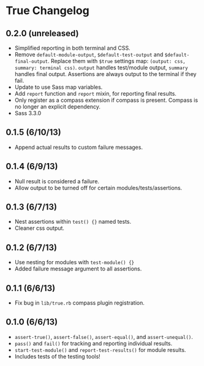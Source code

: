 True Changelog
==============

0.2.0 (unreleased)
------------------
- Simplified reporting in both terminal and CSS.
- Remove `default-module-output`, `$default-test-output` and `$default-final-output`.
  Replace them with `$true` settings map: `(output: css, summary: terminal css)`.
  `output` handles test/module output, `summary` handles final output.
  Assertions are always output to the terminal if they fail.
- Update to use Sass map variables.
- Add `report` function and `report` mixin, for reporting final results.
- Only register as a compass extension if compass is present. Compass is
  no longer an explicit dependency.
- Sass 3.3.0

0.1.5 (6/10/13)
---------------
- Append actual results to custom failure messages.

0.1.4 (6/9/13)
--------------
- Null result is considered a failure.
- Allow output to be turned off for certain modules/tests/assertions.

0.1.3 (6/7/13)
--------------
- Nest assertions within `test() {}` named tests.
- Cleaner css output.

0.1.2 (6/7/13)
--------------
- Use nesting for modules with `test-module() {}`
- Added failure message argument to all assertions.

0.1.1 (6/6/13)
--------------
- Fix bug in `lib/true.rb` compass plugin registration.

0.1.0 (6/6/13)
--------------
- `assert-true()`, `assert-false()`, `assert-equal()`, and `assert-unequal()`.
- `pass()` and `fail()` for tracking and reporting individual results.
- `start-test-module()` and `report-test-results()` for module results.
- Includes tests of the testing tools!
